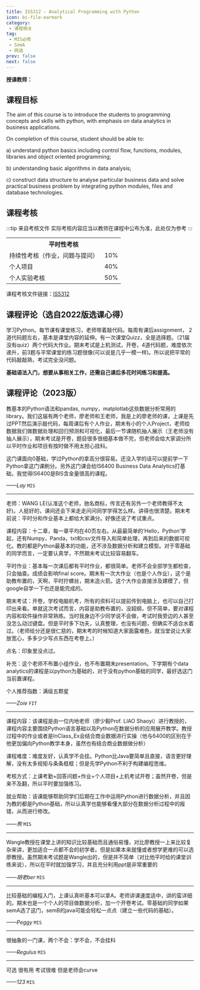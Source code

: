 ```yaml
---
title: IS5312 - Analytical Programming with Python
icon: bi-file-earmark
category: 
 - 课程相关
tag:
 - MIS必修
 - SemA
 - 网选
prev: false
next: false
---
```


<VPBanner
    title = "0基础小白？"
    content = "自学之余提提你，正确的思路可以帮助你正确的编程"
    logo = "brokenrobot.jpg"
    :actions = '[  
        {
            text: "详细信息",
            link: "../../Useful/Learning/coding_greenhand.md"
        },
    ]'
/>

**授课教师：**

<VPBanner
  title = "王乐（Prof. WANG Le）"
  content = "Assistant Professor"
  logo = "https://www.cb.cityu.edu.hk/portfolio/photos/lwang595.jpg"
  :actions = '[  
        {
            text: "详细信息",
            link: "https://www.cb.cityu.edu.hk/People-and-Research/People/People-Details?eid=lwang595"
        },
    ]'
/>

<VPBanner
  title = "廖少毅(Prof. LIAO Shaoyi) 'Stephen'"
  content = "Professor"
  logo = "https://www.cb.cityu.edu.hk/portfolio/photos/issliao.jpg"
  :actions = '[
        {
            text: "详细信息",
            link: "https://www.cb.cityu.edu.hk/People-and-Research/People/People-Details?eid=issliao"
        },
    ]'
/>


<!--more-->

## 课程目标

The aim of this course is to introduce the students to programming concepts and skills with python, with emphasis on data analytics in business applications.

On completion of this course, student should be able to:

a) understand python basics including control flow, functions, modules, libraries and object oriented programming;

b) understanding basic algorithms in data analysis;

c) construct data structure to analyse particular business data and solve practical business problem by integrating python modules, files and database technologies.

## 课程考核

:::tip 来自考核文件
实际考核内容应当以教师在课程中公布为准，此处仅为参考
:::
<table>
    <tr>
        <th colspan=2>
            平时性考核
        </th>
    </tr>
    <tr>
        <td>
            持续性考核（作业，问题与提问）
        </td>
        <td>
            10%
        </td>
    </tr>
    <tr>
        <td>
            个人项目
        </td>
        <td>
            40%
        </td>
    </tr>
    <tr>
        <td>
            个人实验考核
        </td>
        <td>
            50%
        </td>
    </tr>
</table>

课程考核文件链接：[IS5312](https://www.cityu.edu.hk/catalogue/pg/202324/course/IS5312.pdf)

## 课程评论（选自2022版选课心得）

学习Python。每节课有课堂练习，老师带着敲代码。每周有课后assignment， 2道代码题左右，基本是课堂内容的延伸。有一次课堂Quizz，全是选择题。（21届没有quiz）两个代码大作业。期末考试是上机测试，开卷，4道代码题，难度依次递升，前3题与平常课堂的练习题很像(可以说是几乎一模一样)。所以说把平常的代码敲敲熟，考试完全没问题。

**基础语法入门，想要从事相关工作，还需自己课后多花时间练习和提高。**

## 课程评论（2023版）

教基本的Python语法和pandas, numpy，matplotlab这些数据分析常用的library。我们这届有两个老师，廖老师和王老师，我是上的廖老师的课，上课是先过PPT然后演示敲代码，每周课后有个人作业，期末有小的个人Project，老师给数据我们做数据处理和回归预测和可视化，最后一节课随机抽人展示（王老师没有抽人展示），期末考试是开卷，题目很多很细基本做不完，但老师会给大家调分所以平时作业和项目有按时做不用太担心挂科。

这门课面向0基础，学过Python的拿高分很容易。还没入学的话可以提前学一下Python拿这门课刷分。另外这门课会给IS6400 Business Data Analytics打基础，我觉得IS6400是BIS含金量很高的课程。

_——Lay_ `MIS`

---

老师：WANG LE(认准这个老师，驰名商标，传言还有另外一个老师教得不太好)。人挺好的，课间还会下来走走问问同学学得怎么样。讲得也很清楚。期末考前说：平时分和作业基本上都给大家满分。好像还说了考试重点。

课程内容：十二章，每一章平均在40页左右。从最最简单的‘Hello，Python’学起，还有Numpy，Panda，txt和csv文件导入和简单处理，再到后来的数据可视化。教的都是Python最基本的功能，还不涉及数据分析和建立模型。对于零基础的同学而言，一定要认真学，不然期末考试比较容易翻车。

平时作业：基本每一次课后都有平时作业，都很简单。老师不会全部学生都检查，只会抽查。成绩会影响final score。期末有一次大作业（也是个人作业），这个是助教布置的，天啊，平时拧螺丝，期末造火箭。这个大作业直接涉及建模了，但google自学一下也还是能完成的。

期末考试：开卷，学校电脑机考，所有的资料可以提前传到电脑上，也可以自己打印出来看。单就这次考试而言，内容是助教布置的，没超纲，但不简单，要对课程内容和软件操作非常熟练。当时我身边不少同学说不会做，考试时我旁边的人甚至没怎么动过键盘。但是平时多下功夫，认真整理，也没有问题，但确实不适合水着过。（老师给分还是很仁慈的，期末考的时候知道大家面露难色，就当堂说让大家放宽心，多多少少写点东西在考卷上。）

点名：印象里没点过。

补充：这个老师不布置小组作业，也不布置期末presentation。下学期有个data analytics的课程是以python为基础的，对于没有python基础的同学，最好选这门当前置课程。

个人推荐指数：满级五颗星

_——Zoie_ `FIT`

---

课程内容：该课程是由一位内地老师（廖少毅Prof. LIAO Shaoyi）进行教授的，课程内容主要围绕Python语言基础以及Python在数据分析的应用展开教学。教授过程中的作业或者是InClass_Ex会结合商业数据进行实操（他与6400的区别在于他更加偏向Python教学本身，虽然也有结合商业数据做分析）

课程难度：难度友好，认真学不会挂。Python比Java要简单且直接，语言更好理解，没有太多规矩与条条框框；但是先学Python不利于构建编程思维。

考核方式：上课考勤+回答问题+作业+个人项目+上机考试开卷；虽然开卷，但是来不及翻，所以平时要加强练习。

就业帮助：该课能够帮助同学们后期在工作中运用Python进行数据分析，并且因为教的都是Python基础，所以认真学也能够看懂大部分在数据分析过程中的报错，从而进行修改。

_——熊_ `MIS`

---

Wangle教授在课堂上讲的知识比较基础而且通俗易懂，对比廖教授一上来比较复杂来讲，更加适合一点都不会的初学者。但是如果本来就懂或者想学更难的可以选廖教授。虽然期末考试题是Wangle出的，但是并不简单（对比他平时给的课堂训练来说），所以在平时就加强学习，并且充分利用ppt是非常重要的

_——胡老ber_ `MIS`

---

比较基础的编程入门，上课认真听基本可以拿A。老师讲课速度适中，讲的蛮详细的。期末也是一个个人的项目做数据分析，加一个开卷考试。零基础的同学如果semA选了这门，semB的java可能会轻松一点点（建立一些代码的基础）。

_——Peggy_ `MIS`

---

很抽象的一门课，两个不会：学不会，不会挂科

_——Regulus_ `MIS`

---

可选 很有用 考试很难 但是老师会curve

_——123_ `MIS`
